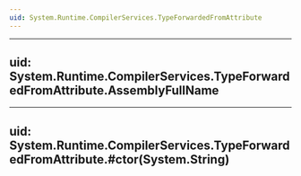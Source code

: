 ```yaml
---
uid: System.Runtime.CompilerServices.TypeForwardedFromAttribute
---
```


---
uid: System.Runtime.CompilerServices.TypeForwardedFromAttribute.AssemblyFullName
---

---
uid: System.Runtime.CompilerServices.TypeForwardedFromAttribute.#ctor(System.String)
---
